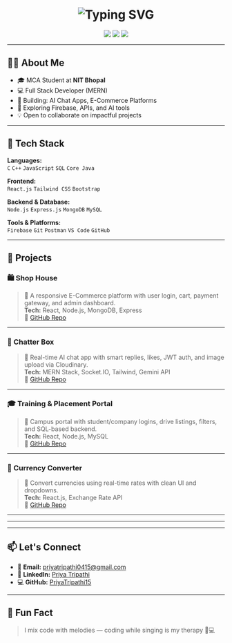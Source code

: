 <h1 align="center">
  <img src="https://readme-typing-svg.herokuapp.com?font=Fira+Code&duration=3000&pause=1000&color=7CFC00&center=true&vCenter=true&width=435&lines=Hi%2C+I'm+Priya+Tripathi!;Full+Stack+MERN+Developer;MCA+@+NIT+Bhopal;Tech+Enthusiast+%F0%9F%92%BB" alt="Typing SVG" />
</h1>

<p align="center">
  <a href="mailto:priyatripathi0415@gmail.com"><img src="https://img.shields.io/badge/Email-red?style=for-the-badge&logo=gmail&logoColor=white" /></a>
  <a href="https://www.linkedin.com/in/priya-tripathi-8b682028a"><img src="https://img.shields.io/badge/LinkedIn-blue?style=for-the-badge&logo=linkedin&logoColor=white" /></a>
  <a href="https://github.com/PriyaTripathi15"><img src="https://img.shields.io/github/followers/PriyaTripathi15?style=for-the-badge&label=Follow&logo=github" /></a>
</p>

---

## 👩‍💻 About Me

- 🎓 MCA Student at **NIT Bhopal**
- 💻 Full Stack Developer (MERN)
- 🔭 Building: AI Chat Apps, E-Commerce Platforms
- 🌱 Exploring Firebase, APIs, and AI tools
- 💡 Open to collaborate on impactful projects

---

## 🧰 Tech Stack

**Languages:**  
`C` `C++` `JavaScript` `SQL` `Core Java`

**Frontend:**  
`React.js` `Tailwind CSS` `Bootstrap`

**Backend & Database:**  
`Node.js` `Express.js` `MongoDB` `MySQL`

**Tools & Platforms:**  
`Firebase` `Git` `Postman` `VS Code` `GitHub`

---

## 🚀 Projects

### 🛍️ Shop House  
> 🛒 A responsive E-Commerce platform with user login, cart, payment gateway, and admin dashboard.  
**Tech:** React, Node.js, MongoDB, Express  
🔗 [GitHub Repo](https://github.com/PriyaTripathi15/shophouse)

---

### 💬 Chatter Box  
> 🤖 Real-time AI chat app with smart replies, likes, JWT auth, and image upload via Cloudinary.  
**Tech:** MERN Stack, Socket.IO, Tailwind, Gemini API  
🔗 [GitHub Repo](https://github.com/PriyaTripathi15/chatterbox)

---

### 🎓 Training & Placement Portal  
> 🎯 Campus portal with student/company logins, drive listings, filters, and SQL-based backend.  
**Tech:** React, Node.js, MySQL  
🔗 [GitHub Repo](https://github.com/riskmr3275/PacementCellNITB)

---

### 💱 Currency Converter  
> 💸 Convert currencies using real-time rates with clean UI and dropdowns.  
**Tech:** React.js, Exchange Rate API  
🔗 [GitHub Repo](https://github.com/PriyaTripathi15/currency-converter)

---



---



---

## 📫 Let's Connect

- 📧 **Email:** priyatripathi0415@gmail.com  
- 💼 **LinkedIn:** [Priya Tripathi](https://linkedin.com/in/priya-tripathi-8b682028a)  
- 💻 **GitHub:** [PriyaTripathi15](https://github.com/PriyaTripathi15)

---

## 🎵 Fun Fact

> I mix code with melodies — coding while singing is my therapy 🎤💻

